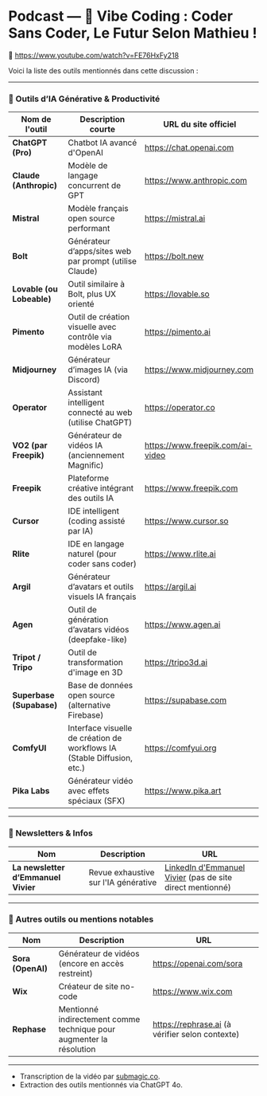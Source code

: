 # Podcast — 🎸 Vibe Coding : Coder Sans Coder, Le Futur Selon Mathieu !

🎥 https://www.youtube.com/watch?v=FE76HxFy218

Voici la liste des outils mentionnés dans cette discussion :

---

### 🔧 Outils d’IA Générative & Productivité

| Nom de l'outil        | Description courte | URL du site officiel |
|-----------------------|--------------------|------------------------|
| **ChatGPT (Pro)**     | Chatbot IA avancé d'OpenAI | https://chat.openai.com |
| **Claude (Anthropic)**| Modèle de langage concurrent de GPT | https://www.anthropic.com |
| **Mistral**           | Modèle français open source performant | https://mistral.ai |
| **Bolt**              | Générateur d’apps/sites web par prompt (utilise Claude) | https://bolt.new |
| **Lovable (ou Lobeable)** | Outil similaire à Bolt, plus UX orienté | https://lovable.so |
| **Pimento**           | Outil de création visuelle avec contrôle via modèles LoRA | https://pimento.ai |
| **Midjourney**        | Générateur d’images IA (via Discord) | https://www.midjourney.com |
| **Operator**          | Assistant intelligent connecté au web (utilise ChatGPT) | https://operator.co |
| **VO2 (par Freepik)** | Générateur de vidéos IA (anciennement Magnific) | https://www.freepik.com/ai-video |
| **Freepik**           | Plateforme créative intégrant des outils IA | https://www.freepik.com |
| **Cursor**            | IDE intelligent (coding assisté par IA) | https://www.cursor.so |
| **Rlite**             | IDE en langage naturel (pour coder sans coder) | https://www.rlite.ai |
| **Argil**             | Générateur d’avatars et outils visuels IA français | https://argil.ai |
| **Agen**              | Outil de génération d’avatars vidéos (deepfake-like) | https://www.agen.ai |
| **Tripot / Tripo**    | Outil de transformation d'image en 3D | https://tripo3d.ai |
| **Superbase (Supabase)** | Base de données open source (alternative Firebase) | https://supabase.com |
| **ComfyUI**           | Interface visuelle de création de workflows IA (Stable Diffusion, etc.) | https://comfyui.org |
| **Pika Labs**         | Générateur vidéo avec effets spéciaux (SFX) | https://www.pika.art |

---

### 📰 Newsletters & Infos

| Nom | Description | URL |
|-----|-------------|-----|
| **La newsletter d’Emmanuel Vivier** | Revue exhaustive sur l'IA générative | [LinkedIn d'Emmanuel Vivier](https://www.linkedin.com/in/emmanuelvivier/) (pas de site direct mentionné) |

---

### 🎥 Autres outils ou mentions notables

| Nom | Description | URL |
|-----|-------------|-----|
| **Sora (OpenAI)** | Générateur de vidéos (encore en accès restreint) | https://openai.com/sora |
| **Wix** | Créateur de site no-code | https://www.wix.com |
| **Rephase** | Mentionné indirectement comme technique pour augmenter la résolution | https://rephrase.ai (à vérifier selon contexte) |

---

- Transcription de la vidéo par [submagic.co](https://www.submagic.co/fr/outils/generateur-de-transcription-youtube).
- Extraction des outils mentionnés via ChatGPT 4o.
